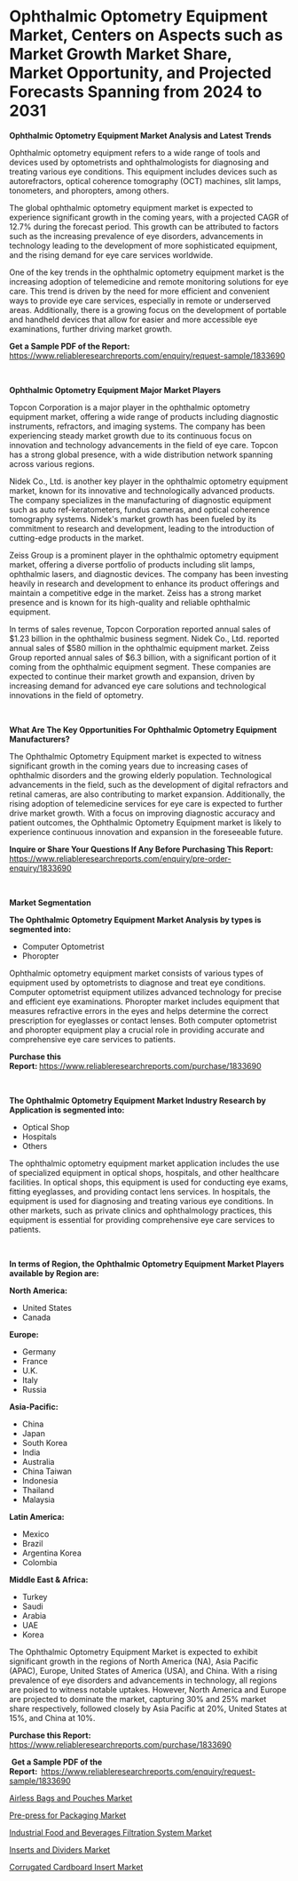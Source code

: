 <p><h1>Ophthalmic Optometry Equipment Market, Centers on Aspects such as Market Growth Market Share, Market Opportunity, and Projected Forecasts Spanning from 2024 to 2031</h1></p><p><strong>Ophthalmic Optometry Equipment Market Analysis and Latest Trends</strong></p>
<p><p>Ophthalmic optometry equipment refers to a wide range of tools and devices used by optometrists and ophthalmologists for diagnosing and treating various eye conditions. This equipment includes devices such as autorefractors, optical coherence tomography (OCT) machines, slit lamps, tonometers, and phoropters, among others.</p><p>The global ophthalmic optometry equipment market is expected to experience significant growth in the coming years, with a projected CAGR of 12.7% during the forecast period. This growth can be attributed to factors such as the increasing prevalence of eye disorders, advancements in technology leading to the development of more sophisticated equipment, and the rising demand for eye care services worldwide.</p><p>One of the key trends in the ophthalmic optometry equipment market is the increasing adoption of telemedicine and remote monitoring solutions for eye care. This trend is driven by the need for more efficient and convenient ways to provide eye care services, especially in remote or underserved areas. Additionally, there is a growing focus on the development of portable and handheld devices that allow for easier and more accessible eye examinations, further driving market growth.</p></p>
<p><strong>Get a Sample PDF of the Report:&nbsp;</strong> <a href="https://www.reliableresearchreports.com/enquiry/request-sample/1833690">https://www.reliableresearchreports.com/enquiry/request-sample/1833690</a></p>
<p>&nbsp;</p>
<p><strong>Ophthalmic Optometry Equipment Major Market Players</strong></p>
<p><p>Topcon Corporation is a major player in the ophthalmic optometry equipment market, offering a wide range of products including diagnostic instruments, refractors, and imaging systems. The company has been experiencing steady market growth due to its continuous focus on innovation and technology advancements in the field of eye care. Topcon has a strong global presence, with a wide distribution network spanning across various regions.</p><p>Nidek Co., Ltd. is another key player in the ophthalmic optometry equipment market, known for its innovative and technologically advanced products. The company specializes in the manufacturing of diagnostic equipment such as auto ref-keratometers, fundus cameras, and optical coherence tomography systems. Nidek's market growth has been fueled by its commitment to research and development, leading to the introduction of cutting-edge products in the market.</p><p>Zeiss Group is a prominent player in the ophthalmic optometry equipment market, offering a diverse portfolio of products including slit lamps, ophthalmic lasers, and diagnostic devices. The company has been investing heavily in research and development to enhance its product offerings and maintain a competitive edge in the market. Zeiss has a strong market presence and is known for its high-quality and reliable ophthalmic equipment.</p><p>In terms of sales revenue, Topcon Corporation reported annual sales of $1.23 billion in the ophthalmic business segment. Nidek Co., Ltd. reported annual sales of $580 million in the ophthalmic equipment market. Zeiss Group reported annual sales of $6.3 billion, with a significant portion of it coming from the ophthalmic equipment segment. These companies are expected to continue their market growth and expansion, driven by increasing demand for advanced eye care solutions and technological innovations in the field of optometry.</p></p>
<p>&nbsp;</p>
<p><strong>What Are The Key Opportunities For Ophthalmic Optometry Equipment Manufacturers?</strong></p>
<p><p>The Ophthalmic Optometry Equipment market is expected to witness significant growth in the coming years due to increasing cases of ophthalmic disorders and the growing elderly population. Technological advancements in the field, such as the development of digital refractors and retinal cameras, are also contributing to market expansion. Additionally, the rising adoption of telemedicine services for eye care is expected to further drive market growth. With a focus on improving diagnostic accuracy and patient outcomes, the Ophthalmic Optometry Equipment market is likely to experience continuous innovation and expansion in the foreseeable future.</p></p>
<p><strong>Inquire or Share Your Questions If Any Before Purchasing This Report:</strong> <a href="https://www.reliableresearchreports.com/enquiry/pre-order-enquiry/1833690">https://www.reliableresearchreports.com/enquiry/pre-order-enquiry/1833690</a></p>
<p>&nbsp;</p>
<p><strong>Market Segmentation</strong></p>
<p><strong>The Ophthalmic Optometry Equipment Market Analysis by types is segmented into:</strong></p>
<p><ul><li>Computer Optometrist</li><li>Phoropter</li></ul></p>
<p><p>Ophthalmic optometry equipment market consists of various types of equipment used by optometrists to diagnose and treat eye conditions. Computer optometrist equipment utilizes advanced technology for precise and efficient eye examinations. Phoropter market includes equipment that measures refractive errors in the eyes and helps determine the correct prescription for eyeglasses or contact lenses. Both computer optometrist and phoropter equipment play a crucial role in providing accurate and comprehensive eye care services to patients.</p></p>
<p><strong>Purchase this Report:&nbsp;</strong><a href="https://www.reliableresearchreports.com/purchase/1833690">https://www.reliableresearchreports.com/purchase/1833690</a></p>
<p>&nbsp;</p>
<p><strong>The Ophthalmic Optometry Equipment Market Industry Research by Application is segmented into:</strong></p>
<p><ul><li>Optical Shop</li><li>Hospitals</li><li>Others</li></ul></p>
<p><p>The ophthalmic optometry equipment market application includes the use of specialized equipment in optical shops, hospitals, and other healthcare facilities. In optical shops, this equipment is used for conducting eye exams, fitting eyeglasses, and providing contact lens services. In hospitals, the equipment is used for diagnosing and treating various eye conditions. In other markets, such as private clinics and ophthalmology practices, this equipment is essential for providing comprehensive eye care services to patients.</p></p>
<p>&nbsp;</p>
<p><strong>In terms of Region, the Ophthalmic Optometry Equipment Market Players available by Region are:</strong></p>
<p>
    <p> <strong> North America: </strong>
        <ul>
            <li>United States</li>
            <li>Canada</li>
        </ul>
        </p> 
    <p> <strong> Europe: </strong>
        <ul>
            <li>Germany</li>
            <li>France</li>
            <li>U.K.</li>
            <li>Italy</li>
            <li>Russia</li>
        </ul>
        </p> 
    <p> <strong> Asia-Pacific: </strong>
        <ul>
            <li>China</li>
            <li>Japan</li>
            <li>South Korea</li>
            <li>India</li>
            <li>Australia</li>
            <li>China Taiwan</li>
            <li>Indonesia</li>
            <li>Thailand</li>
            <li>Malaysia</li>
        </ul>
        </p> 
    <p> <strong> Latin America: </strong>
        <ul>
            <li>Mexico</li>
            <li>Brazil</li>
            <li>Argentina Korea</li>
            <li>Colombia</li>
        </ul>
        </p> 
    <p> <strong> Middle East & Africa: </strong>
        <ul>
            <li>Turkey</li>
            <li>Saudi</li>
            <li>Arabia</li>
            <li>UAE</li>
            <li>Korea</li>
        </ul>
    </p>
    </p>
<p><p>The Ophthalmic Optometry Equipment Market is expected to exhibit significant growth in the regions of North America (NA), Asia Pacific (APAC), Europe, United States of America (USA), and China. With a rising prevalence of eye disorders and advancements in technology, all regions are poised to witness notable uptakes. However, North America and Europe are projected to dominate the market, capturing 30% and 25% market share respectively, followed closely by Asia Pacific at 20%, United States at 15%, and China at 10%.</p></p>
<p><strong>Purchase this Report: </strong><a href="https://www.reliableresearchreports.com/purchase/1833690">https://www.reliableresearchreports.com/purchase/1833690</a></p>
<p>&nbsp;<strong>Get a Sample PDF of the Report:&nbsp;&nbsp;</strong><a href="https://www.reliableresearchreports.com/enquiry/request-sample/1833690">https://www.reliableresearchreports.com/enquiry/request-sample/1833690</a></p>
<p><strong></strong></p>
<p><p><a href="https://github.com/nathandecarvalho/Market-Research-Report-List-2/blob/main/airless-bags-and-pouches-market.md">Airless Bags and Pouches Market</a></p><p><a href="https://github.com/kosella/Market-Research-Report-List-2/blob/main/pre-press-for-packaging-market.md">Pre-press for Packaging Market</a></p><p><a href="https://github.com/RichRobinson5/Market-Research-Report-List-3/blob/main/industrial-food-and-beverages-filtration-system-market.md">Industrial Food and Beverages Filtration System Market</a></p><p><a href="https://github.com/kufem1/Market-Research-Report-List-1/blob/main/inserts-and-dividers-market.md">Inserts and Dividers Market</a></p><p><a href="https://github.com/singletonthaxterkelliehr2df/Market-Research-Report-List-1/blob/main/corrugated-cardboard-insert-market.md">Corrugated Cardboard Insert Market</a></p></p>